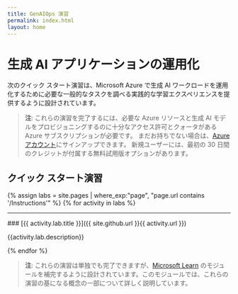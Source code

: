 ```yaml
---
title: GenAIOps 演習
permalink: index.html
layout: home
---
```


# 生成 AI アプリケーションの運用化

次のクイック スタート演習は、Microsoft Azure で生成 AI ワークロードを運用化するために必要な一般的なタスクを調べる実践的な学習エクスペリエンスを提供するように設計されています。

> **注**: これらの演習を完了するには、必要な Azure リソースと生成 AI モデルをプロビジョニングするのに十分なアクセス許可とクォータがある Azure サブスクリプションが必要です。 まだお持ちでない場合は、[Azure アカウント](https://azure.microsoft.com/free)にサインアップできます。 新規ユーザーには、最初の 30 日間のクレジットが付属する無料試用版オプションがあります。

## クイック スタート演習

{% assign labs = site.pages | where_exp:"page", "page.url contains '/Instructions'" %} {% for activity in labs  %}
<hr>
### [{{ activity.lab.title }}]({{ site.github.url }}{{ activity.url }})

{{activity.lab.description}}

{% endfor %}

> **注**: これらの演習は単独でも完了できますが、[Microsoft Learn](https://learn.microsoft.com/training/paths/operationalize-gen-ai-apps/) のモジュールを補完するように設計されています。このモジュールでは、これらの演習の基になる概念の一部について詳しく説明しています。
